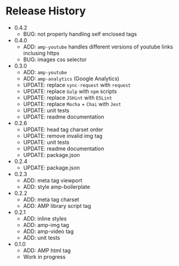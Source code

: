 # Release History

* 0.4.2
  * BUG: not properly handling self enclosed tags
* 0.4.0
  * ADD: `amp-youtube` handles different versions of youtube links inclusing https
  * BUG: images css selector
* 0.3.0
  * ADD: `amp-youtube`
  * ADD: `amp-analytics` (Google Analytics)
  * UPDATE: replace `sync-request` with `request`
  * UPDATE: replace `Gulp` with `npm` scripts
  * UPDATE: replace `JSHint` with `ESLint`
  * UPDATE: replace `Mocha` + `Chai` with `Jest`
  * UPDATE: unit tests
  * UPDATE: readme documentation
* 0.2.6
  * UPDATE: head tag charset order
  * UPDATE: remove invalid img tag
  * UPDATE: unit tests
  * UPDATE: readme documentation
  * UPDATE: package.json
* 0.2.4
  * UPDATE: package.json
* 0.2.3
  * ADD: meta tag viewport
  * ADD: style amp-boilerplate
* 0.2.2
  * ADD: meta tag charset
  * ADD: AMP library script tag
* 0.2.1
  * ADD: inline styles
  * ADD: amp-img tag
  * ADD: amp-video tag
  * ADD: unit tests
* 0.1.0
  * ADD: AMP html tag
  * Work in progress
